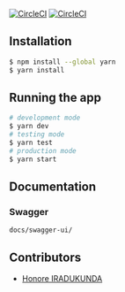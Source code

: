 [![CircleCI](https://circleci.com/gh/atlp-rwanda/elites-bn-be/tree/circleci-project-setup.svg?style=svg)](https://circleci.com/gh/atlp-rwanda/elites-bn-be/tree/circleci-project-setup)
[![CircleCI](https://circleci.com/gh/atlp-rwanda/elites-bn-be.svg?style=svg)](https://circleci.com/gh/atlp-rwanda/elites-bn-be)
## Installation

```bash
$ npm install --global yarn
$ yarn install
```

## Running the app

```bash
# development mode
$ yarn dev
# testing mode
$ yarn test
# production mode
$ yarn start
```

## Documentation

### Swagger

```
docs/swagger-ui/
```

## Contributors

- [Honore IRADUKUNDA](https://github.com/ihonore)
